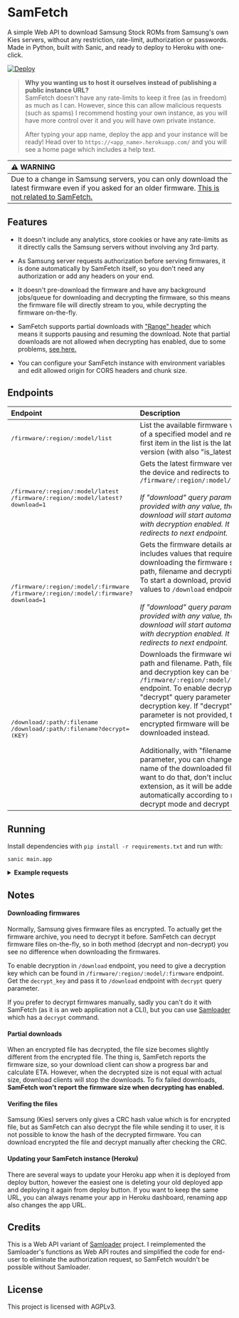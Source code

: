 # SamFetch

A simple Web API to download Samsung Stock ROMs from Samsung's own Kies servers, without any restriction, rate-limit, authorization or passwords. Made in Python, built with Sanic, and ready to deploy to Heroku with one-click.

[![Deploy](https://www.herokucdn.com/deploy/button.svg)](https://heroku.com/deploy?template=https://github.com/ysfchn/SamFetch)

> **Why you wanting us to host it ourselves instead of publishing a public instance URL?**<br>
> SamFetch doesn't have any rate-limits to keep it free (as in freedom) as much as I can. However, since this can allow malicious requests (such as spams) I recommend hosting your own instance, as you will have more control over it and you will have own private instance.
>
> After typing your app name, deploy the app and your instance will be ready! Head over to `https://<app_name>.herokuapp.com/` and you will see a home page which includes a help text.

| ⚠ **WARNING** |
|:--------------|
| Due to a change in Samsung servers, you can only download the latest firmware even if you asked for an older firmware. [This is not related to SamFetch.](https://github.com/ysfchn/SamFetch/issues/6) |

## Features

* It doesn't include any analytics, store cookies or have any rate-limits as it directly calls the Samsung servers without involving any 3rd party.

* As Samsung server requests authorization before serving firmwares, it is done automatically by SamFetch itself, so you don't need any authorization or add any headers on your end.

* It doesn't pre-download the firmware and have any background jobs/queue for downloading and decrypting the firmware, so this means the firmware file will directly stream to you, while decrypting the firmware on-the-fly. 

* SamFetch supports partial downloads with ["Range" header](https://developer.mozilla.org/en-US/docs/Web/HTTP/Headers/Range) which means it supports pausing and resuming the download. Note that partial downloads are not allowed when decrypting has enabled, due to some problems, [see here.](#partial-downloads)

* You can configure your SamFetch instance with environment variables and edit allowed origin for CORS headers and chunk size.

## Endpoints

| Endpoint | Description      |
|:---------|:-----------------|
| <samp>/firmware/:region/:model/list</samp> | List the available firmware versions of a specified model and region. The first item in the list is the latest version (with also "is_latest" key) |
| <samp>/firmware/:region/:model/latest</samp><br><samp>/firmware/:region/:model/latest?download=1</samp> | Gets the latest firmware version for the device and redirects to `/firmware/:region/:model/:firmware`<br><br>_If "download" query parameter has provided with any value, the download will start automatically with decryption enabled. It basically redirects to next endpoint._ |
| <samp>/firmware/:region/:model/:firmware</samp><br><samp>/firmware/:region/:model/:firmware?download=1</samp> | Gets the firmware details and includes values that required for downloading the firmware such as path, filename and decryption key. To start a download, provide these values to `/download` endpoint.<br><br>_If "download" query parameter has provided with any value, the download will start automatically with decryption enabled. It basically redirects to next endpoint._ |
| <samp>/download/:path/:filename</samp><br><samp>/download/:path/:filename?decrypt=(KEY)</samp> | Downloads the firmware with given path and filename. Path, filename and decryption key can be found on `/firmware/:region/:model/:firmware` endpoint. To enable decrypting, add "decrypt" query parameter with decryption key. If "decrypt" parameter is not provided, the encrypted firmware will be downloaded instead.<br><br>Additionally, with "filename" query parameter, you can change the name of the downloaded file. If you want to do that, don't include file extension, as it will be added automatically according to non-decrypt mode and decrypt mode. |

## Running

Install dependencies with `pip install -r requirements.txt` and run with:

```
sanic main.app
```

<details>
    <summary><b>Example requests</b></summary>

    ```
    $ curl http://127.0.0.1:8000/firmware/TUR/SM-N920C/latest -L
    {
        "display_name": "Galaxy Note5",
        "size": 2530817088,
        "size_readable": "2.36 GB",
        "filename": "SM-N920C_1_20190117104840_n2lqmc6w6w_fac.zip.enc4",
        "path": "/neofus/9/",
        "version": "Nougat (Android 7.0)",
        "encrypt_version": 4,
        "last_modified": 20190117144207,
        "decrypt_key": "0727c304eea8a4d14835a4e6b02c0ce3",
        "firmware_changelog_url": null,
        "platform": "Android",
        "crc": "1505693374",
        "pda": {
            "bootloader": "U5",
            "date": "2018.11",
            "major": 2,
            "minor": 3
        }
    }
    ```

    ```
    $ curl http://127.0.0.1:8000/firmware/TUR/SM-N920C/list
    [
        {
            "firmware": "N920CXXU5CRL3/N920COJV4CRB3/N920CXXU5CRL1/N920CXXU5CRL3",
            "pda": {
            "bootloader": "U5",
            "date": "2018.11",
            "major": 2,
            "minor": 3
            },
            "is_latest": true
        }
    ]
    ```

    ```
    $ curl http://127.0.0.1:8000/download/neofus/9/SM-N920C_1_20190117104840_n2lqmc6w6w_fac.zip.enc4?decrypt=0727c304eea8a4d14835a4e6b02c0ce3 -O .
      % Total    % Received % Xferd  Average Speed   Time    Time     Time  Current
                                     Dload  Upload   Total   Spent    Left  Speed
    100 27.0M    0 27.0M    0     0  1282k      0 --:--:--  0:00:21 --:--:-- 1499k
    ```

</details>

## Notes

#### Downloading firmwares

Normally, Samsung gives firmware files as encrypted. To actually get the firmware archive, you need to decrypt it before. SamFetch can decrypt firmware files on-the-fly, so in both method (decrypt and non-decrypt) you see no difference when downloading the firmwares.

To enable decryption in `/download` endpoint, you need to give a decryption key which can be found in `/firmware/:region/:model/:firmware` endpoint. Get the `decrypt_key` and pass it to `/download` endpoint with `decrypt` query parameter.

If you prefer to decrypt firmwares manually, sadly you can't do it with SamFetch (as it is an web application not a CLI), but you can use [Samloader](https://github.com/nlscc/samloader) which has a `decrypt` command.

#### Partial downloads

When an encrypted file has decrypted, the file size becomes slightly different from the encrypted file. The thing is, SamFetch reports the firmware size, so your download client can show a progress bar and calculate ETA. However, when the decrypted size is not equal with actual size, download clients will stop the downloads. To fix failed downloads, **SamFetch won't report the firmware size when decrypting has enabled.**

#### Verifing the files

Samsung (Kies) servers only gives a CRC hash value which is for encrypted file, but as SamFetch can also decrypt the file while sending it to user, it is not possible to know the hash of the decrypted firmware. You can download encrypted the file and decrypt manually after checking the CRC. 

#### Updating your SamFetch instance (Heroku)

There are several ways to update your Heroku app when it is deployed from deploy button, however the easiest one is deleting your old deployed app and deploying it again from deploy button. If you want to keep the same URL, you can always rename your app in Heroku dashboard, renaming app also changes the app URL.

## Credits

This is a Web API variant of [Samloader](https://github.com/nlscc/samloader) project. I reimplemented the Samloader's functions as Web API routes and simplified the code for end-user to eliminate the authorization request, so SamFetch wouldn't be possible without Samloader.

## License

This project is licensed with AGPLv3.
